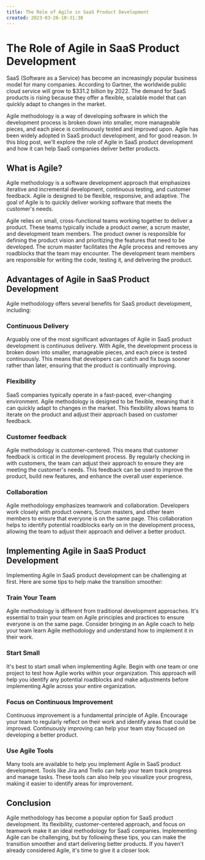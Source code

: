 ```yaml
---
title: The Role of Agile in SaaS Product Development
created: 2023-03-26-10:31:38
---
```


# The Role of Agile in SaaS Product Development

SaaS (Software as a Service) has become an increasingly popular business model for many companies. According to Gartner, the worldwide public cloud service will grow to $331.2 billion by 2022. The demand for SaaS products is rising because they offer a flexible, scalable model that can quickly adapt to changes in the market. 

Agile methodology is a way of developing software in which the development process is broken down into smaller, more manageable pieces, and each piece is continuously tested and improved upon. Agile has been widely adopted in SaaS product development, and for good reason. In this blog post, we'll explore the role of Agile in SaaS product development and how it can help SaaS companies deliver better products.

## What is Agile?

Agile methodology is a software development approach that emphasizes iterative and incremental development, continuous testing, and customer feedback. Agile is designed to be flexible, responsive, and adaptive. The goal of Agile is to quickly deliver working software that meets the customer's needs.

Agile relies on small, cross-functional teams working together to deliver a product. These teams typically include a product owner, a scrum master, and development team members. The product owner is responsible for defining the product vision and prioritizing the features that need to be developed. The scrum master facilitates the Agile process and removes any roadblocks that the team may encounter. The development team members are responsible for writing the code, testing it, and delivering the product.

## Advantages of Agile in SaaS Product Development

Agile methodology offers several benefits for SaaS product development, including:

### Continuous Delivery

Arguably one of the most significant advantages of Agile in SaaS product development is continuous delivery. With Agile, the development process is broken down into smaller, manageable pieces, and each piece is tested continuously. This means that developers can catch and fix bugs sooner rather than later, ensuring that the product is continually improving.

### Flexibility 

SaaS companies typically operate in a fast-paced, ever-changing environment. Agile methodology is designed to be flexible, meaning that it can quickly adapt to changes in the market. This flexibility allows teams to iterate on the product and adjust their approach based on customer feedback.

### Customer feedback

Agile methodology is  customer-centered. This means that customer feedback is critical in the development process. By regularly checking in with customers, the team can adjust their approach to ensure they are meeting the customer's needs. This feedback can be used to improve the product, build new features, and enhance the overall user experience.

### Collaboration

Agile methodology emphasizes teamwork and collaboration. Developers work closely with product owners, Scrum masters, and other team members to ensure that everyone is on the same page. This collaboration helps to identify potential roadblocks early on in the development process, allowing the team to adjust their approach and deliver a better product.

## Implementing Agile in SaaS Product Development

Implementing Agile in SaaS product development can be challenging at first. Here are some tips to help make the transition smoother:

### Train Your Team

Agile methodology is different from traditional development approaches. It's essential to train your team on Agile principles and practices to ensure everyone is on the same page. Consider bringing in an Agile coach to help your team learn Agile methodology and understand how to implement it in their work.

### Start Small

It's best to start small when implementing Agile. Begin with one team or one project to test how Agile works within your organization. This approach will help you identify any potential roadblocks and make adjustments before implementing Agile across your entire organization.

### Focus on Continuous Improvement

Continuous improvement is a fundamental principle of Agile. Encourage your team to regularly reflect on their work and identify areas that could be improved. Continuously improving can help your team stay focused on developing a better product.

### Use Agile Tools

Many tools are available to help you implement Agile in SaaS product development. Tools like Jira and Trello can help your team track progress and manage tasks. These tools can also help you visualize your progress, making it easier to identify areas for improvement.

## Conclusion

Agile methodology has become a popular option for SaaS product development. Its flexibility, customer-centered approach, and focus on teamwork make it an ideal methodology for SaaS companies. Implementing Agile can be challenging, but by following these tips, you can make the transition smoother and start delivering better products. If you haven't already considered Agile, it's time to give it a closer look.

